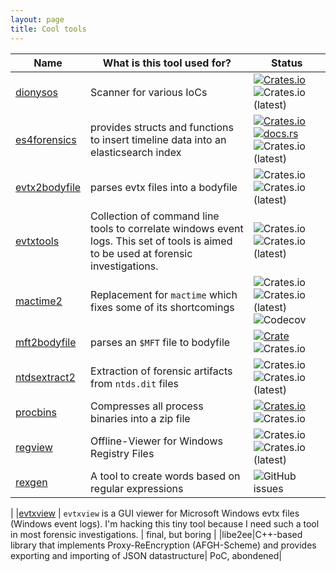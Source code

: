 ```yaml
---
layout: page
title: Cool tools
---
```


<object type="image/svg+xml" data="/images/tools.svg" style="width:100%"></object>

| Name | What is this tool used for? | Status |
|-|-|-| 
| [dionysos](https://github.com/janstarke/dionysos) |Scanner for various IoCs | [![Crates.io](https://img.shields.io/crates/v/dionysos)](https://crates.io/crates/dionysos) ![Crates.io (latest)](https://img.shields.io/crates/dv/dionysos)|
|[es4forensics](https://github.com/janstarke/es4forensics) | provides structs and functions to insert timeline data into an elasticsearch index | [![Crates.io](https://img.shields.io/crates/v/es4forensics)](https://crates.io/crates/es4forensics) [![docs.rs](https://img.shields.io/docsrs/es4forensics)](https://docs.rs/crate/es4forensics) ![Crates.io (latest)](https://img.shields.io/crates/dv/es4forensics) |
|[evtx2bodyfile](https://github.com/janstarke/evtx2bodyfile)|parses evtx files into a bodyfile | ![Crates.io](https://img.shields.io/crates/v/evtx2bodyfile) ![Crates.io (latest)](https://img.shields.io/crates/dv/evtx2bodyfile) |
|[evtxtools](https://github.com/janstarke/evtxtools) | Collection of command line tools to correlate windows event logs. This set of tools is aimed to be used at forensic investigations. |  ![Crates.io](https://img.shields.io/crates/v/evtxtools) ![Crates.io (latest)](https://img.shields.io/crates/dv/evtxtools) |
|[mactime2](https://github.com/janstarke/mactime2)| Replacement for `mactime` which fixes some of its shortcomings | ![Crates.io](https://img.shields.io/crates/v/mactime2) ![Crates.io (latest)](https://img.shields.io/crates/dv/mactime2) ![Codecov](https://img.shields.io/codecov/c/github/janstarke/mactime2) |
|[mft2bodyfile](https://github.com/janstarke/mft2bodyfile)|parses an `$MFT` file to bodyfile | [![Crate](https://img.shields.io/crates/v/mft2bodyfile.svg)](https://crates.io/crates/mft2bodyfile)![Crates.io](https://img.shields.io/crates/d/mft2bodyfile)|
|[ntdsextract2](https://github.com/janstarke/ntdsextract2)|Extraction of forensic artifacts from `ntds.dit` files|![Crates.io](https://img.shields.io/crates/v/ntdsextract2) ![Crates.io (latest)](https://img.shields.io/crates/dv/ntdsextract2)|
|[procbins](https://github.com/janstarke/procbins)|Compresses all process binaries into a zip file|[![Crates.io](https://img.shields.io/crates/v/procbins)](https://img.shields.io/crates/v/procbins) ![Crates.io](https://img.shields.io/crates/d/procbins)|
|[regview](https://github.com/janstarke/regview)|Offline-Viewer for Windows Registry Files| ![Crates.io](https://img.shields.io/crates/v/regview) ![Crates.io (latest)](https://img.shields.io/crates/dv/regview) |
|[rexgen](https://github.com/janstarke/rexgen)|A tool to create words based on regular expressions|![GitHub issues](https://img.shields.io/github/issues/janstarke/rexgen)|
|
|[evtxview](https://github.com/janstarke/evtxview) | `evtxview` is a GUI viewer for Microsoft Windows evtx files (Windows event logs). I'm hacking this tiny tool because I need such a tool in most forensic investigations. | final, but boring |
|libe2ee|C++-based library that implements Proxy-ReEncryption (AFGH-Scheme) and provides exporting and importing of JSON datastructure| PoC, abondened|

